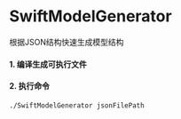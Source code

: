 # SwiftModelGenerator
根据JSON结构快速生成模型结构



#### 1. 编译生成可执行文件

#### 2. 执行命令

```
./SwiftModelGenerator jsonFilePath
```

